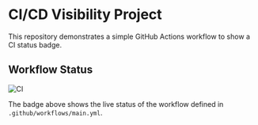# CI/CD Visibility Project

This repository demonstrates a simple GitHub Actions workflow to show a CI status badge.

## Workflow Status

![CI](https://github.com/dhakseshr/tds-1/actions/workflows/main.yml/badge.svg)

The badge above shows the live status of the workflow defined in `.github/workflows/main.yml`.
